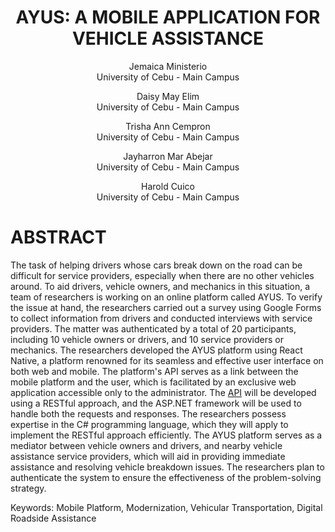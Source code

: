 
<div align="center">
  <h1 style='text-align:center'>AYUS: A MOBILE APPLICATION FOR VEHICLE ASSISTANCE</h1>
  
  Jemaica Ministerio <br/>
  University of Cebu - Main Campus

  Daisy May Elim <br/>
  University of Cebu - Main Campus

  Trisha Ann Cempron <br/>
  University of Cebu - Main Campus

  Jayharron Mar Abejar <br/>
  University of Cebu - Main Campus

  Harold Cuico <br/>
  University of Cebu - Main Campus
</div>



# ABSTRACT
The task of helping drivers whose cars break down on the road can be difficult for service providers, especially when there are no other vehicles around. To aid drivers, vehicle owners, and mechanics in this situation, a team of researchers is working on an online platform called AYUS. To verify the issue at hand, the researchers carried out a survey using Google Forms to collect information from drivers and conducted interviews with service providers. The matter was authenticated by a total of 20 participants, including 10 vehicle owners or drivers, and 10 service providers or mechanics. The researchers developed the AYUS platform using React Native, a platform renowned for its seamless and effective user interface on both web and mobile. The platform's API serves as a link between the mobile platform and the user, which is facilitated by an exclusive web application accessible only to the administrator. The [API](https://github.com/jaymar921/AYUS-RestAPI) will be developed using a RESTful approach, and the ASP.NET framework will be used to handle both the requests and responses. The researchers possess expertise in the C# programming language, which they will apply to implement the RESTful approach efficiently. The AYUS platform serves as a mediator between vehicle owners and drivers, and nearby vehicle assistance service providers, which will aid in providing immediate assistance and resolving vehicle  breakdown issues. The researchers plan to authenticate the system to ensure the effectiveness of the problem-solving strategy.

Keywords: Mobile Platform, Modernization, Vehicular Transportation, Digital Roadside Assistance
